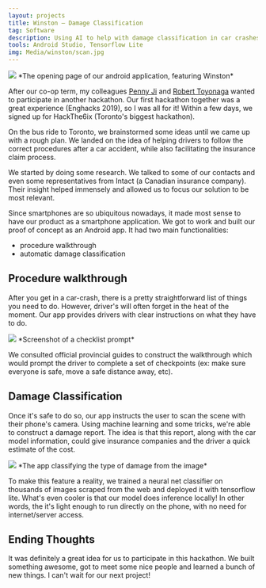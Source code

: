```yaml
---
layout: projects
title: Winston — Damage Classification
tag: Software
description: Using AI to help with damage classification in car crashes.
tools: Android Studio, Tensorflow Lite
img: Media/winston/scan.jpg
---
```

<img src="/Media/winston/home_screen.jpg">
*The opening page of our android application, featuring Winston*

After our co-op term, my colleagues <a href="https://ca.linkedin.com/in/yipeng-penny-ji">Penny Ji</a> and <a href="https://ca.linkedin.com/in/robert-toyonaga-421176149">Robert Toyonaga</a> wanted to participate in another hackathon. Our first hackathon together was a great experience (Enghacks 2019), so I was all for it! Within a few days, we signed up for HackThe6ix (Toronto's biggest hackathon).

On the bus ride to Toronto, we brainstormed some ideas until we came up with a rough plan. We landed on the idea of helping drivers to follow the correct procedures after a car accident, while also facilitating the insurance claim process.

We started by doing some research. We talked to some of our contacts and even some representatives from Intact (a Canadian insurance company). Their insight helped immensely and allowed us to focus our solution to be most relevant.

Since smartphones are so ubiquitous nowadays, it made most sense to have our product as a smartphone application. We got to work and built our proof of concept as an Android app. It had two main functionalities:

- procedure walkthrough
- automatic damage classification

## Procedure walkthrough
After you get in a car-crash, there is a pretty straightforward list of things you need to do. However, driver's will often forget in the heat of the moment. Our app provides drivers with clear instructions on what they have to do. 

<img src="/Media/winston/walkthrough.jpg">
*Screenshot of a checklist prompt*

We consulted official provincial guides to construct the walkthrough which would prompt the driver to complete a set of checkpoints (ex: make sure everyone is safe, move a safe distance away, etc).

## Damage Classification
Once it's safe to do so, our app instructs the user to scan the scene with their phone's camera. Using machine learning and some tricks, we're able to construct a damage report. The idea is that this report, along with the car model information, could give insurance companies and the driver a quick estimate of the cost. 

<img src="/Media/winston/scan.jpg">
*The app classifying the type of damage from the image*

To make this feature a reality, we trained a neural net classifier on thousands of images scraped from the web and deployed it with tensorflow lite. What's even cooler is that our model does inference locally! In other words, the it's light enough to run directly on the phone, with no need for internet/server access.

## Ending Thoughts
It was definitely a great idea for us to participate in this hackathon. We built something awesome, got to meet some nice people and learned a bunch of new things. I can't wait for our next project!



